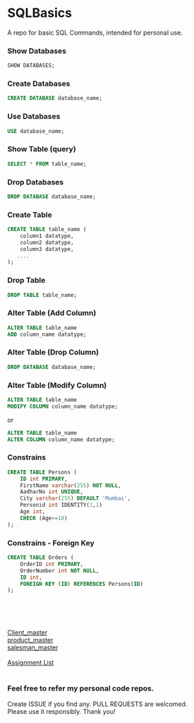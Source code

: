 # SQLBasics
A repo for basic SQL Commands,
intended for personal use.

### Show Databases

```sql
SHOW DATABASES;
```

### Create Databases

```sql
CREATE DATABASE database_name;
```

### Use Databases
```sql
USE database_name;
```


### Show Table (query)
```sql
SELECT * FROM table_name;
```

### Drop Databases

```sql
DROP DATABASE database_name;
```

### Create Table

```sql
CREATE TABLE table_name (
    column1 datatype,
    column2 datatype,
    column3 datatype,
   ....
);
```

### Drop Table

```sql
DROP TABLE table_name;
```

### Alter Table (Add Column)

```sql
ALTER TABLE table_name
ADD column_name datatype;
```

### Alter Table (Drop Column)

```sql
DROP DATABASE database_name;
```

### Alter Table (Modify Column)

```sql
ALTER TABLE table_name
MODIFY COLUMN column_name datatype;
```
or
```sql
ALTER TABLE table_name
ALTER COLUMN column_name datatype;
```


### Constrains

```sql
CREATE TABLE Persons (
    ID int PRIMARY,
    FirstName varchar(255) NOT NULL,
    AadharNo int UNIQUE,
    City varchar(255) DEFAULT 'Mumbai',
    Personid int IDENTITY(1,1)
    Age int,
    CHECK (Age>=18)
);
```

### Constrains - Foreign Key

```sql
CREATE TABLE Orders (
    OrderID int PRIMARY,
    OrderNumber int NOT NULL,
    ID int,
    FOREIGN KEY (ID) REFERENCES Persons(ID)
);
```

<br><br><br>

[Client_master](https://github.com/anxkhn/SQLBasics/tree/main/01-Client_master) <br>
[product_master](https://github.com/anxkhn/SQLBasics/tree/main/02-product_master) <br>
[salesman_master](https://github.com/anxkhn/SQLBasics/tree/main/03-salesman_master) <br><br>
[Assignment List](https://github.com/anxkhn/SQLBasics/raw/main/SQL_LAB.pdf)
<br><br>

### Feel free to refer my personal code repos. 

Create ISSUE if you find any. PULL REQUESTS are welcomed. <br>
Please use it responsibly. Thank you!
